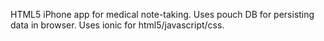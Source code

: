 HTML5 iPhone app for medical note-taking.  Uses pouch DB for persisting data in browser.  Uses ionic for html5/javascript/css. 